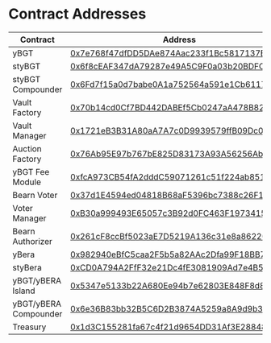 # Contract Addresses

| Contract | Address |
|----------|---------|
yBGT | [0x7e768f47dfDD5DAe874Aac233f1Bc5817137E453](https://berascan.com/address/0x7e768f47dfDD5DAe874Aac233f1Bc5817137E453)
styBGT | [0x6f8cEAF347dA79287e49A5C9F0a03b20BDFCB7D3](https://berascan.com/address/0x6f8cEAF347dA79287e49A5C9F0a03b20BDFCB7D3)
styBGT Compounder | [0x6Fd7f15a0d7babe0A1a752564a591e1Cb6117F80](https://berascan.com/address/0x6Fd7f15a0d7babe0A1a752564a591e1Cb6117F80)
Vault Factory | [0x70b14cd0Cf7BD442DABEf5Cb0247aA478B82fcbb](https://berascan.com/address/0x70b14cd0Cf7BD442DABEf5Cb0247aA478B82fcbb)
Vault Manager | [0x1721eB3B31A80aA7A7c0D9939579ffB09Dc0d33e](https://berascan.com/address/0x1721eB3B31A80aA7A7c0D9939579ffB09Dc0d33e)
Auction Factory | [0x76Ab95E97b767bE825D83173A93A56256AbdcA36](https://berascan.com/address/0x76Ab95E97b767bE825D83173A93A56256AbdcA36)
yBGT Fee Module | [0xfcA973CB54fA2dddC59071261c51f224ab8515D3](https://berascan.com/address/0xfcA973CB54fA2dddC59071261c51f224ab8515D3)
Bearn Voter | [0x37d1E4594ed04818B68aF5396bc7388c26F17E4A](https://berascan.com/address/0x37d1E4594ed04818B68aF5396bc7388c26F17E4A)
Voter Manager | [0xB30a999493E65057c3B92d0FC463F197341582eB](https://berascan.com/address/0xB30a999493E65057c3B92d0FC463F197341582eB)
Bearn Authorizer | [0x261cF8ccBf5023aE7D5219A136c31e8a86220FD3](https://berascan.com/address/0x261cF8ccBf5023aE7D5219A136c31e8a86220FD3)
yBera | [0x982940eBfC5caa2F5b5a82AAc2Dfa99F18BB7dA4](https://berascan.com/address/0x982940eBfC5caa2F5b5a82AAc2Dfa99F18BB7dA4)
styBera | [0xCD0A794A2FfF32e21Dc4fE3081909Ad7e4B55a35](https://berascan.com/address/0xCD0A794A2FfF32e21Dc4fE3081909Ad7e4B55a35)
yBGT/yBERA Island | [0x5347e5133b22A680Ee94b7e62803E848F8d8C92e](https://berascan.com/address/0x5347e5133b22A680Ee94b7e62803E848F8d8C92e)
yBGT/yBERA Compounder | [0x6e36B83bb32B5C6D2B3874A5259a8A9d9b378F36](https://berascan.com/address/0x6e36B83bb32B5C6D2B3874A5259a8A9d9b378F36)
Treasury | [0x1d3C155281fa67c4f21d9654DD31Af3E288487c6](https://berascan.com/address/0x1d3C155281fa67c4f21d9654DD31Af3E288487c6)